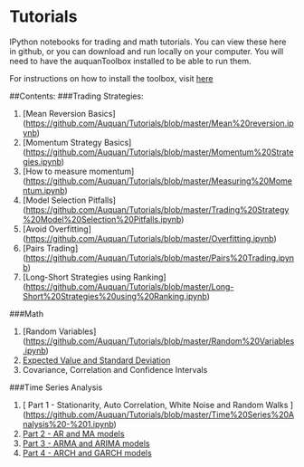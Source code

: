# Tutorials
IPython notebooks for trading and math tutorials. 
You can view these here in github, or you can download and run locally on your computer. 
You will need to have the auquanToolbox installed to be able to run them.

For instructions on how to install the toolbox, visit [here](https://github.com/Auquan/auquan-toolbox-python)

##Contents:
###Trading Strategies:
1. [Mean Reversion Basics] (https://github.com/Auquan/Tutorials/blob/master/Mean%20reversion.ipynb)
2. [Momentum Strategy Basics] (https://github.com/Auquan/Tutorials/blob/master/Momentum%20Strategies.ipynb)
3. [How to measure momentum] (https://github.com/Auquan/Tutorials/blob/master/Measuring%20Momentum.ipynb) 
4. [Model Selection Pitfalls] (https://github.com/Auquan/Tutorials/blob/master/Trading%20Strategy%20Model%20Selection%20Pitfalls.ipynb)
5. [Avoid Overfitting] (https://github.com/Auquan/Tutorials/blob/master/Overfitting.ipynb)
6. [Pairs Trading] (https://github.com/Auquan/Tutorials/blob/master/Pairs%20Trading.ipynb)
7. [Long-Short Strategies using Ranking] (https://github.com/Auquan/Tutorials/blob/master/Long-Short%20Strategies%20using%20Ranking.ipynb)

###Math
1. [Random Variables] (https://github.com/Auquan/Tutorials/blob/master/Random%20Variables.ipynb)
2. [Expected Value and Standard Deviation](https://github.com/Auquan/Tutorials/blob/master/Expected%20Value%20and%20Standard%20Deviation.ipynb)
3. Covariance, Correlation and Confidence Intervals

###Time Series Analysis
1. [ Part 1 - Stationarity, Auto Correlation, White Noise and Random Walks ] (https://github.com/Auquan/Tutorials/blob/master/Time%20Series%20Analysis%20-%201.ipynb)
2. [ Part 2 - AR and MA models ](https://github.com/Auquan/Tutorials/blob/master/Time%20Series%20Analysis%20-%202.ipynb)
3. [ Part 3 - ARMA and ARIMA models ](https://github.com/Auquan/Tutorials/blob/master/Time%20Series%20Analysis%20-%203.ipynb)
4. [ Part 4 - ARCH and GARCH models ](https://github.com/Auquan/Tutorials/blob/master/Time%20Series%20Analysis%20-%204.ipynb)


